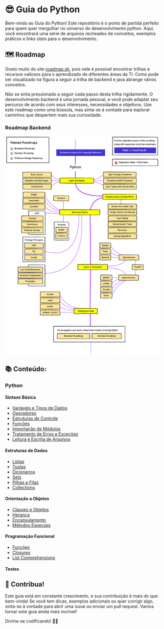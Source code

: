 # 😎 Guia do Python 

Bem-vindo ao Guia do Python! Este repositório é o ponto de partida perfeito para quem quer mergulhar no universo do desenvolvimento python. Aqui, você encontrará uma série de arquivos recheados de conceitos, exemplos práticos e links úteis para o desenvolvimento.

## 🗺️ Roadmap

Gosto muito do site [roadmap.sh](https://roadmap.sh/), pois nele é possível encontrar trilhas e recursos valiosos para o aprendizado de diferentes áreas da TI.  Como pode ser visualizado na figura a seguir a trilha de backend e java abrange vários conceitos. 

Não se sinta pressionado a seguir cada passo desta trilha rigidamente. O desenvolvimento backend é uma jornada pessoal, e você pode adaptar seu percurso de acordo com seus interesses, necessidades e objetivos. Use este roadmap como uma bússola, mas sinta-se à vontade para explorar caminhos que despertem mais sua curiosidade.

### Roadmap Backend
![Trilha Python](./Imagens/python-roadmap.png)

## 📚 Conteúdo:

### Python

#### Sintaxe Básica

- [Variáveis e Tipos de Dados](./Python/Sintaxe%20Básica/Variáveis%20e%20Tipos%20de%20Dados.md)
- [Operadores](./Python/Sintaxe%20Básica/Operadores.md)
- [Estruturas de Controle](./Python/Sintaxe%20Básica/Estruturas%20de%20Controle.md)
- [Funções](./Python/Sintaxe%20Básica/Funções.md)
- [Importação de Módulos](./Python/Sintaxe%20Básica/Importando%20Módulos.md)
- [Tratamento de Erros e Exceções](./Python/Sintaxe%20Básica/Tratamento%20de%20Erros%20e%20Exceções.md)
- [Leitura e Escrita de Arquivos](./Python/Sintaxe%20Básica/Leitura%20e%20Escrita%20de%20Arquivos.md)

#### Estruturas de Dados

- [Listas](./Python/Estruturas%20de%20Dados/Listas.md)
- [Tuplas](./Python/Estruturas%20de%20Dados/Tuplas.md)
- [Dicionários](./Python/Estruturas%20de%20Dados/Dicionários.md)
- [Sets](./Python/Estruturas%20de%20Dados/Sets.md)
- [Pilhas e Filas](./Python/Estruturas%20de%20Dados/Pilhas%20e%20Filas.md)
- [Collections](./Python/Estruturas%20de%20Dados/Collections.md)

#### Orientação a Objetos

- [Classes e Objetos](./Python/Orientação%20a%20Objetos/Classes%20e%20Objetos.md)
- [Herança](./Python/Orientação%20a%20Objetos/Herança.md)
- [Encapsulamento](./Python/Orientação%20a%20Objetos/Encapsulamento.md)
- [Métodos Especiais](./Python/Orientação%20a%20Objetos/Métodos%20Especiais.md)

#### Programação Funcional

- [Funções](./Python/Programação%20Funcional/Funções.md)
- [Closures](./Python/Programação%20Funcional/Closures.md)
- [List Comprehensions](./Python/Programação%20Funcional/List%20Comprehensions%20vs%20Map%20e%20Filter.md)

#### Testes 



## 🤝 Contribua!

Este guia está em constante crescimento, e sua contribuição é mais do que bem-vinda! Se você tem dicas, exemplos adicionais ou quer corrigir algo, sinta-se à vontade para abrir uma issue ou enviar um pull request. Vamos tornar este guia ainda mais incrível!

Divirta-se codificando! 🚀✨